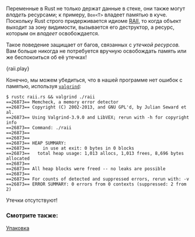 Переменные в Rust не только держат данные в стеке, они также могут *владеть*
ресурсами; к примеру, `Box<T>` владеет памятью в куче. Поскольку Rust строго
придерживается идиоме [RAII][raii], то когда объект выходит за зону видимости, вызывается
его деструктор, а ресурс, которым он *владеет* освобождается. 

Такое поведение защищает от багов, связанных с *утечкой ресурсов.* 
Вам больше никогда не потребуется вручную освобождать память или же беспокоиться об её утечках!

{raii.play}

Конечно, мы можем убедиться, что в нашей программе нет ошибок с памятью,
используя [`valgrind`][valgrind]:

```
$ rustc raii.rs && valgrind ./raii
==26873== Memcheck, a memory error detector
==26873== Copyright (C) 2002-2013, and GNU GPL'd, by Julian Seward et al.
==26873== Using Valgrind-3.9.0 and LibVEX; rerun with -h for copyright info
==26873== Command: ./raii
==26873==
==26873==
==26873== HEAP SUMMARY:
==26873==     in use at exit: 0 bytes in 0 blocks
==26873==   total heap usage: 1,013 allocs, 1,013 frees, 8,696 bytes allocated
==26873==
==26873== All heap blocks were freed -- no leaks are possible
==26873==
==26873== For counts of detected and suppressed errors, rerun with: -v
==26873== ERROR SUMMARY: 0 errors from 0 contexts (suppressed: 2 from 2)
```

Утечки отсутствуют!

### Смотрите также:

[Упаковка][box]

[raii]: https://en.wikipedia.org/wiki/Resource_Acquisition_Is_Initialization
[box]: ../std/box.html
[valgrind]: http://valgrind.org/info/
